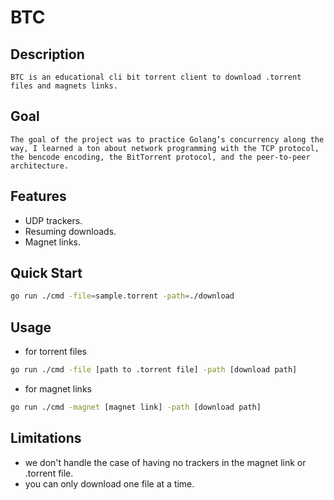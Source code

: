 # BTC

## Description

	BTC is an educational cli bit torrent client to download .torrent files and magnets links.

## Goal

	The goal of the project was to practice Golang’s concurrency along the way, I learned a ton about network programming with the TCP protocol, the bencode encoding, the BitTorrent protocol, and the peer-to-peer architecture.

## Features

- UDP trackers.
- Resuming downloads.
- Magnet links.

## Quick Start

  ```bash
  go run ./cmd -file=sample.torrent -path=./download 
  ```
## Usage

- for torrent files
```bash
go run ./cmd -file [path to .torrent file] -path [download path] 
```

- for magnet links
```bash
go run ./cmd -magnet [magnet link] -path [download path]
```

## Limitations

- we don't handle the case of having no trackers in the magnet link or .torrent file.
- you can only download one file at a time.